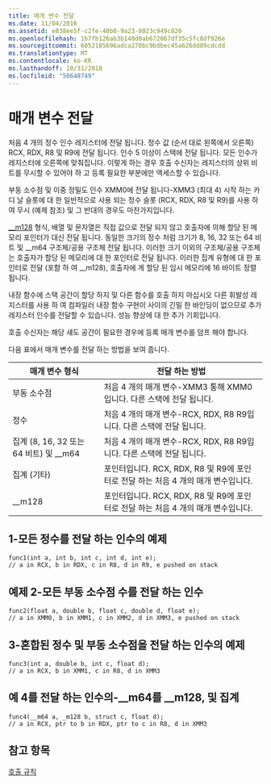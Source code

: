 ```yaml
---
title: 매개 변수 전달
ms.date: 11/04/2016
ms.assetid: e838ee5f-c2fe-40b0-9a23-8023c949c820
ms.openlocfilehash: 1b7fb126ab3b140d0ab672067df35c5fc8df926e
ms.sourcegitcommit: 6052185696adca270bc9bdbec45a626dd89cdcdd
ms.translationtype: MT
ms.contentlocale: ko-KR
ms.lasthandoff: 10/31/2018
ms.locfileid: "50648749"
---
```

# <a name="parameter-passing"></a>매개 변수 전달

처음 4 개의 정수 인수 레지스터에 전달 됩니다. 정수 값 (순서 대로 왼쪽에서 오른쪽) RCX, RDX, R8 및 R9에 전달 됩니다. 인수 5 이상이 스택에 전달 됩니다. 모든 인수가 레지스터에 오른쪽에 맞춰집니다. 이렇게 하는 경우 호출 수신자는 레지스터의 상위 비트를 무시할 수 있어야 하 고 등록 필요한 부분에만 액세스할 수 있습니다.

부동 소수점 및 이중 정밀도 인수 XMM0에 전달 됩니다-XMM3 (최대 4) 시작 하는 카디 날 슬롯에 대 한 일반적으로 사용 되는 정수 슬롯 (RCX, RDX, R8 및 R9)를 사용 하 여 무시 (예제 참조) 및 그 반대의 경우도 마찬가지입니다.

[__m128](../cpp/m128.md) 형식, 배열 및 문자열은 직접 값으로 전달 되지 않고 호출자에 의해 할당 된 메모리 포인터가 대신 전달 됩니다. 동일한 크기의 정수 처럼 크기가 8, 16, 32 또는 64 비트 및 __m64 구조체/공용 구조체 전달 됩니다. 이러한 크기 이외의 구조체/공용 구조체는 호출자가 할당 된 메모리에 대 한 포인터로 전달 됩니다. 이러한 집계 유형에 대 한 포인터로 전달 (포함 하 여 \__m128), 호출자에 게 할당 된 임시 메모리에 16 바이트 정렬 됩니다.

내장 함수에 스택 공간이 할당 하지 및 다른 함수를 호출 하지 마십시오 다른 휘발성 레지스터를 사용 하 여 컴파일러 내장 함수 구현이 사이의 긴밀 한 바인딩이 없으므로 추가 레지스터 인수를 전달할 수 있습니다. 성능 향상에 대 한 추가 기회입니다.

호출 수신자는 해당 섀도 공간이 필요한 경우에 등록 매개 변수를 덤프 해야 합니다.

다음 표에서 매개 변수를 전달 하는 방법을 보여 줍니다.

|매개 변수 형식|전달 하는 방법|
|--------------------|----------------|
|부동 소수점|처음 4 개의 매개 변수-XMM3 통해 XMM0입니다. 다른 스택에 전달 됩니다.|
|정수|처음 4 개의 매개 변수-RCX, RDX, R8 R9입니다. 다른 스택에 전달 됩니다.|
|집계 (8, 16, 32 또는 64 비트) 및 __m64|처음 4 개의 매개 변수-RCX, RDX, R8 R9입니다. 다른 스택에 전달 됩니다.|
|집계 (기타)|포인터입니다. RCX, RDX, R8 및 R9에 포인터로 전달 하는 처음 4 개의 매개 변수입니다.|
|__m128|포인터입니다. RCX, RDX, R8 및 R9에 포인터로 전달 하는 처음 4 개의 매개 변수입니다.|

## <a name="example-of-argument-passing-1---all-integers"></a>1-모든 정수를 전달 하는 인수의 예제

```
func1(int a, int b, int c, int d, int e);
// a in RCX, b in RDX, c in R8, d in R9, e pushed on stack
```

## <a name="example-of-argument-passing-2---all-floats"></a>예제 2-모든 부동 소수점 수를 전달 하는 인수

```
func2(float a, double b, float c, double d, float e);
// a in XMM0, b in XMM1, c in XMM2, d in XMM3, e pushed on stack
```

## <a name="example-of-argument-passing-3---mixed-ints-and-floats"></a>3-혼합된 정수 및 부동 소수점을 전달 하는 인수의 예제

```
func3(int a, double b, int c, float d);
// a in RCX, b in XMM1, c in R8, d in XMM3
```

## <a name="example-of-argument-passing-4--m64-m128-and-aggregates"></a>예 4를 전달 하는 인수의-__m64를 \__m128, 및 집계

```
func4(__m64 a, _m128 b, struct c, float d);
// a in RCX, ptr to b in RDX, ptr to c in R8, d in XMM3
```

## <a name="see-also"></a>참고 항목

[호출 규칙](../build/calling-convention.md)